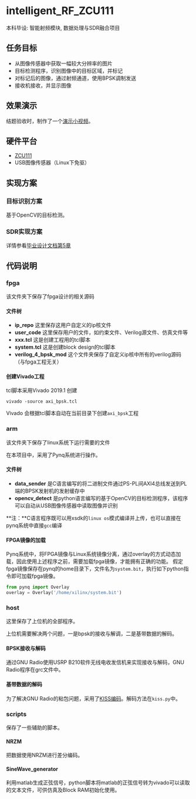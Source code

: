 # intelligent_RF_ZCU111

本科毕设: 智能射频模块, 数据处理与SDR融合项目

## 任务目标

- 从图像传感器中获取一幅较大分辨率的图片
- 目标检测程序，识别图像中的目标区域，并标记
- 对标记后的图像，通过射频通道，使用BPSK调制发送
- 接收机接收，并显示图像

## 效果演示

结题验收时，制作了一个[演示小视频](https://www.bilibili.com/video/BV1nK4y1K7CV/)。

## 硬件平台

- [ZCU111](https://www.xilinx.com/products/boards-and-kits/zcu111.html)
- USB图像传感器（Linux下免驱）

## 实现方案

### 目标识别方案

基于OpenCV的目标检测。

### SDR实现方案

详情参看[毕业设计文档第5章](./doc/BPSK调制的实现与验证.pdf)

## 代码说明

### fpga

该文件夹下保存了fpga设计的相关源码

#### 文件树

- **ip_repo** 这里保存这用户自定义的ip核文件
- **user_code** 这里保存用户的文件，如约束文件、Verilog源文件、仿真文件等
- **xxx.tcl** 这是创建工程用的tcl脚本
- **system.tcl** 这是创建block design的tcl脚本
- **verilog_4_bpsk_mod** 这个文件夹保存了自定义ip核中所有的verilog源码（与fpga工程无关）

#### 创建Vivado工程

tcl脚本采用Vivado 2019.1 创建

```shell
vivado -source axi_bpsk.tcl
```

Vivado 会根据tcl脚本自动在当前目录下创建`axi_bpsk`工程

### arm

该文件夹下保存了linux系统下运行需要的文件

在本项目中，采用了Pynq系统进行操作。

#### 文件树

- **data_sender** 是C语言编写的将二进制文件通过PS-PL间AXI4总线发送到PL端的BPSK发射机的发射缓存中
- **opencv_detect** 是python语言编写的基于OpenCV的目标检测程序，该程序可以自动从USB图像传感器中读取图像并识别

**注：**C语言程序既可以用xsdk的`linux os`模式编译并上传，也可以直接在pynq系统中直接`gcc`编译

#### FPGA镜像的加载

Pynq系统中，将FPGA镜像与Linux系统镜像分离，通过overlay的方式动态加载，因此使用上述程序之前，需要加载fpga镜像，才能拥有正确的功能。
假定fpga镜像保存在pynq的home目录下，文件名为`system.bit`，执行如下python指令即可加载fpga镜像。

```Python
from pynq import Overlay
overlay = Overlay('/home/xilinx/system.bit')
```

### host

这里保存了上位机的全部程序。

上位机需要解决两个问题，一是bpsk的接收与解调，二是基带数据的解码。

#### BPSK接收与解码

通过GNU Radio使用USRP B210软件无线电收发信机来实现接收与解码，GNU Radio程序在grc文件中。

#### 基带数据的解码

为了解决GNU Radio的粘包问题，采用了[KISS编码](https://en.wikipedia.org/wiki/KISS_(TNC))。解码方法在`kiss.py`中。

### scripts

保存了一些辅助的脚本。

#### NRZM

把数据使用NRZM进行差分编码。

#### SineWave_generator

利用matlab生成正弦信号，python脚本将matlab的正弦信号转为vivado可以读取的文本文件，可供仿真及Block RAM初始化使用。